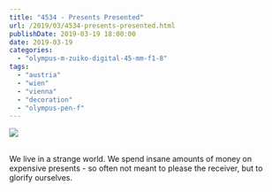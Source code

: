 ```yaml
---
title: "4534 - Presents Presented"
url: /2019/03/4534-presents-presented.html
publishDate: 2019-03-19 18:00:00
date: 2019-03-19
categories: 
  - "olympus-m-zuiko-digital-45-mm-f1-8"
tags: 
  - "austria"
  - "wien"
  - "vienna"
  - "decoration"
  - "olympus-pen-f"
---
```

<div class="container">
<div class="center"><a target="_blank" href="https://d25zfm9zpd7gm5.cloudfront.net/1200x1200/2017/20171231_141047_lr.jpg"><img class="webfeedsFeaturedVisual" src="https://d25zfm9zpd7gm5.cloudfront.net/0600x0600/2017/20171231_141047_lr.jpg" /></a></div>
</div>
<br />

We live in a strange world. We spend insane amounts of money on
expensive presents - so often not meant to please the receiver, but
to glorify ourselves.